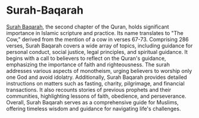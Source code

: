 # Surah-Baqarah
[Surah Baqarah](https://islamicmcqs.com/category/surah-al-baqarah-mcqs/), the second chapter of the Quran, holds significant importance in Islamic scripture and practice. Its name translates to "The Cow," derived from the mention of a cow in verses 67-73. Comprising 286 verses, Surah Baqarah covers a wide array of topics, including guidance for personal conduct, social justice, legal principles, and spiritual guidance. It begins with a call to believers to reflect on the Quran's guidance, emphasizing the importance of faith and righteousness. The surah addresses various aspects of monotheism, urging believers to worship only one God and avoid idolatry. Additionally, Surah Baqarah provides detailed instructions on matters such as fasting, charity, pilgrimage, and financial transactions. It also recounts stories of previous prophets and their communities, highlighting lessons of faith, obedience, and perseverance. Overall, Surah Baqarah serves as a comprehensive guide for Muslims, offering timeless wisdom and guidance for navigating life's challenges.
